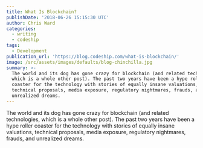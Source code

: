 ```yaml
---
title: What Is Blockchain?
publishDate: '2018-06-26 15:15:30 UTC'
author: Chris Ward
categories:
  - writing
  - codeship
tags:
  - Development
publication_url: 'https://blog.codeship.com/what-is-blockchain/'
image: /src/assets/images/defaults/blog-chinchilla.jpg
summary: >-
  The world and its dog has gone crazy for blockchain (and related technologies,
  which is a whole other post). The past two years have been a hype roller
  coaster for the technology with stories of equally insane valuations,
  technical proposals, media exposure, regulatory nightmares, frauds, and
  unrealized dreams.
---
```

The world and its dog has gone crazy for blockchain (and related technologies, which is a whole other post). The past two years have been a hype roller coaster for the technology with stories of equally insane valuations, technical proposals, media exposure, regulatory nightmares, frauds, and unrealized dreams.

